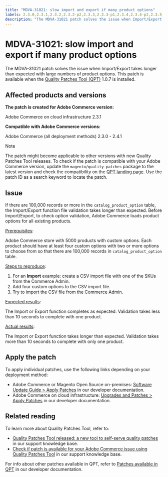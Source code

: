 ```yaml
---
title: "MDVA-31021: slow import and export if many product options"
labels: 2.3.0,2.3.1,2.3.2,2.3.2-p2,2.3.3,2.3.3-p1,2.3.4,2.3.4-p2,2.3.5,2.3.5-p1,2.3.5-p2,2.3.6,2.4.0,2.4.0-p1,2.4.1,QPT 1.0.7,QPT patches,Magento Commerce,Magento Commerce Cloud,export,fail,import,product options,support tools,Adobe Commerce,cloud infrastructure,on-premises
description: "The MDVA-31021 patch solves the issue when Import/Export takes longer than expected with large numbers of product options. This patch is available when the [Quality Patches Tool (QPT)](https://support.magento.com/hc/en-us/articles/360047139492) 1.0.7 is installed."
---
```


# MDVA-31021: slow import and export if many product options

The MDVA-31021 patch solves the issue when Import/Export takes longer than expected with large numbers of product options. This patch is available when the [Quality Patches Tool (QPT)](https://support.magento.com/hc/en-us/articles/360047139492) 1.0.7 is installed.

## Affected products and versions

**The patch is created for Adobe Commerce version:**

Adobe Commerce on cloud infrastructure 2.3.1

**Compatible with Adobe Commerce versions:**

Adobe Commerce (all deployment methods) 2.3.0 - 2.4.1

>[!NOTE]
>
>The patch might become applicable to other versions with new Quality Patches Tool releases. To check if the patch is compatible with your Adobe Commerce version, update the `magento/quality-patches` package to the latest version and check the compatibility on the [QPT landing page](https://devdocs.magento.com/quality-patches/tool.html#patch-grid). Use the patch ID as a search keyword to locate the patch.

## Issue

If there are 100,000 records or more in the `catalog_product_option` table, the Import/Export function file validation takes longer than expected. Before Import/Export, to check option validation, Adobe Commerce loads product options for all existing products.

<u>Prerequisites</u>:

Adobe Commerce store with 5000 products with custom options. Each product should have at least four custom options with two or more options to choose from so that there are 100,000 records in `catalog_product_option` table.

<u>Steps to reproduce</u>:

1. For an **Import** example: create a CSV import file with one of the SKUs from the Commerce Admin.
1. Add four custom options to the CSV import file.
1. Try to import the CSV file from the Commerce Admin.

<u>Expected results</u>:

The Import or Export function completes as expected. Validation takes less than 10 seconds to complete with one product.

<u>Actual results</u>:

The Import or Export function takes longer than expected. Validation takes more than 10 seconds to complete with only one product.

## Apply the patch

To apply individual patches, use the following links depending on your deployment method:

* Adobe Commerce or Magento Open Source on-premises: [Software Update Guide > Apply Patches](https://devdocs.magento.com/guides/v2.4/comp-mgr/patching/mqp.html) in our developer documentation.
* Adobe Commerce on cloud infrastructure: [Upgrades and Patches > Apply Patches](https://devdocs.magento.com/cloud/project/project-patch.html) in our developer documentation.

## Related reading

To learn more about Quality Patches Tool, refer to:

* [Quality Patches Tool released: a new tool to self-serve quality patches](https://support.magento.com/hc/en-us/articles/360047139492) in our support knowledge base.
* [Check if patch is available for your Adobe Commerce issue using Quality Patches Tool](https://support.magento.com/hc/en-us/articles/360047125252) in our support knowledge base.

For info about other patches available in QPT, refer to [Patches available in QPT](https://devdocs.magento.com/quality-patches/tool.html#patch-grid) in our developer documentation.